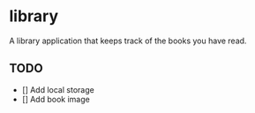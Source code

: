 # library

A library application that keeps track of the books you have read.

## TODO

- [] Add local storage
- [] Add book image